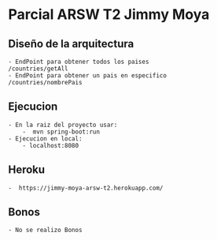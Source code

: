 # Parcial ARSW T2 Jimmy Moya


## Diseño de la arquitectura

    - EndPoint para obtener todos los paises
    /countries/getAll
    - EndPoint para obtener un pais en especifico
    /countries/nombrePais

## Ejecucion
    - En la raiz del proyecto usar:
        -  mvn spring-boot:run
    - Ejecucion en local:
        - localhost:8080

## Heroku

    -  https://jimmy-moya-arsw-t2.herokuapp.com/

## Bonos
    - No se realizo Bonos